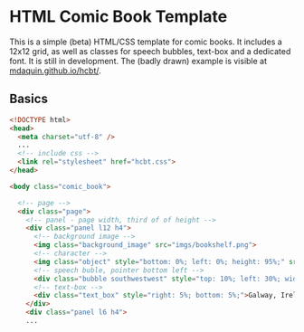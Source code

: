 
# HTML Comic Book Template

This is a simple (beta) HTML/CSS template for comic books. It includes a 12x12 grid, as well as classes for speech bubbles, text-box and a dedicated font. It is still in development. The (badly drawn) example is visible at <a href="https://mdaquin.github.io/hcbt/">mdaquin.github.io/hcbt/</a>.

## Basics

```HTML
<!DOCTYPE html>
<head>
  <meta charset="utf-8" />
  ... 
  <!-- include css -->
  <link rel="stylesheet" href="hcbt.css"> 
</head>

<body class="comic_book">

  <!-- page -->
  <div class="page">
    <!-- panel - page width, third of of height -->
    <div class="panel l12 h4">
      <!-- background image -->
      <img class="background_image" src="imgs/bookshelf.png">
      <!-- character -->
      <img class="object" style="bottom: 0%; left: 0%; height: 95%;" src="imgs/mathieu_c.png">
      <!-- speech buble, pointer bottom left -->
      <div class="bubble southwestwest" style="top: 10%; left: 30%; width: 30%;">Hi, I'm Mathieu, and I would like to tell you about HTML Comic Book Template.</div>      
      <!-- text-box -->
      <div class="text_box" style="right: 5%; bottom: 5%;">Galway, Ireland, 2020</div>
    </div>
    <div class="panel l6 h4">
    ...
```